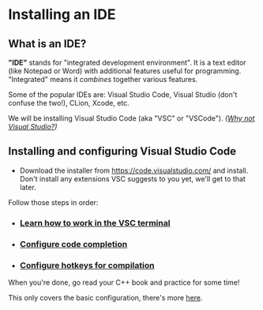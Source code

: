 # Installing an IDE

## What is an IDE?

**"IDE"** stands for "integrated development environment". It is a text editor (like Notepad or Word) with additional features useful for programming. "Integrated" means it *combines* together various features.

Some of the popular IDEs are: Visual Studio Code, Visual Studio (don't confuse the two!), CLion, Xcode, etc.

We will be installing Visual Studio Code (aka "VSC" or "VSCode"). *([Why not Visual Studio?](/why_not_visual_studio.md))*

## Installing and configuring Visual Studio Code


* Download the installer from https://code.visualstudio.com/ and install.<br/>
  Don't install any extensions VSC suggests to you yet, we'll get to that later.

Follow those steps in order:

* ### [Learn how to work in the VSC terminal](/working_in_vscode_terminal.md)

* ### [Configure code completion](/configuring_code_completion.md)

* ### [Configure hotkeys for compilation](/configuring_vsc_tasks.md)

When you're done, go read your C++ book and practice for some time!

This only covers the basic configuration, there's more [here](/README.md).
